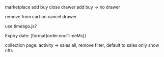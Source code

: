 marketplace
add buy
close drawer
add buy -> no drawer

remove from cart on cancel drawer

use timeago.js? <div>Expiry date: {format(order.endTimeMs)}</div>

collection page:
activity -> sales all, remove filter, default to sales
only show nfts
